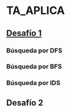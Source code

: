 # TA_APLICA

## [Desafío 1](https://github.com/Dlumior/TA_APLICA/tree/master/TA/Desafio_1)
### Búsqueda por DFS
### Búsqueda por BFS
### Búsqueda por IDS
## Desafío 2
